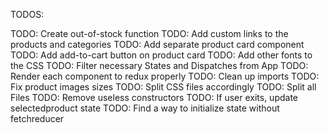 TODOS:

TODO: Create out-of-stock function
TODO: Add custom links to the products and categories
TODO: Add separate product card component
TODO: Add add-to-cart button on product card
TODO: Add other fonts to the CSS
TODO: Filter necessary States and Dispatches from App
TODO: Render each component to redux properly
TODO: Clean up imports
TODO: Fix product images sizes
TODO: Split CSS files accordingly
TODO: Split all Files
TODO: Remove useless constructors
TODO: If user exits, update selectedproduct state
TODO: Find a way to initialize state without fetchreducer